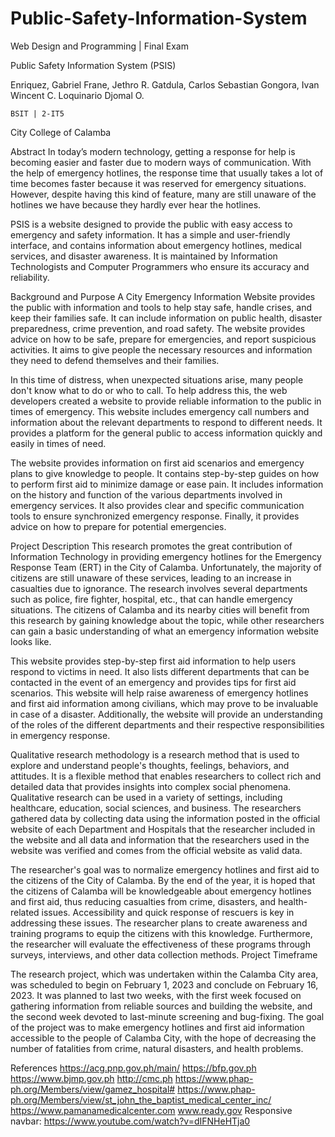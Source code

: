 # Public-Safety-Information-System

Web Design and Programming | Final Exam

Public Safety Information System (PSIS)

Enriquez, Gabriel
Frane, Jethro R.
Gatdula, Carlos Sebastian
Gongora, Ivan Wincent C.
Loquinario Djomal O.

	BSIT | 2-IT5	
City College of Calamba

Abstract
In today’s modern technology, getting a response for help is becoming easier and faster due to modern ways of communication. With the help of emergency hotlines, the response time that usually takes a lot of time becomes faster because it was reserved for emergency situations. However, despite having this kind of feature, many are still unaware of the hotlines we have because they hardly ever hear the hotlines.

PSIS is a website designed to provide the public with easy access to emergency and safety information. It has a simple and user-friendly interface, and contains information about emergency hotlines, medical services, and disaster awareness. It is maintained by Information Technologists and Computer Programmers who ensure its accuracy and reliability.

Background and Purpose
A City Emergency Information Website provides the public with information and tools to help stay safe, handle crises, and keep their families safe. It can include information on public health, disaster preparedness, crime prevention, and road safety. The website provides advice on how to be safe, prepare for emergencies, and report suspicious activities. It aims to give people the necessary resources and information they need to defend themselves and their families.

In this time of distress, when unexpected situations arise, many people don't know what to do or who to call. To help address this, the web developers created a website to provide reliable information to the public in times of emergency. This website includes emergency call numbers and information about the relevant departments to respond to different needs. It provides a platform for the general public to access information quickly and easily in times of need.

The website provides information on first aid scenarios and emergency plans to give knowledge to people. It contains step-by-step guides on how to perform first aid to minimize damage or ease pain. It includes information on the history and function of the various departments involved in emergency services. It also provides clear and specific communication tools to ensure synchronized emergency response. Finally, it provides advice on how to prepare for potential emergencies.

Project Description
This research promotes the great contribution of Information Technology in providing emergency hotlines for the Emergency Response Team (ERT) in the City of Calamba. Unfortunately, the majority of citizens are still unaware of these services, leading to an increase in casualties due to ignorance. The research involves several departments such as police, fire fighter, hospital, etc., that can handle emergency situations. The citizens of Calamba and its nearby cities will benefit from this research by gaining knowledge about the topic, while other researchers can gain a basic understanding of what an emergency information website looks like.

This website provides step-by-step first aid information to help users respond to victims in need. It also lists different departments that can be contacted in the event of an emergency and provides tips for first aid scenarios. This website will help raise awareness of emergency hotlines and first aid information among civilians, which may prove to be invaluable in case of a disaster. Additionally, the website will provide an understanding of the roles of the different departments and their respective responsibilities in emergency response.

Qualitative research methodology is a research method that is used to explore and understand people's thoughts, feelings, behaviors, and attitudes. It is a flexible method that enables researchers to collect rich and detailed data that provides insights into complex social phenomena. Qualitative research can be used in a variety of settings, including healthcare, education, social sciences, and business. The researchers gathered data by collecting data using the information posted in the official website of each Department and Hospitals that the researcher included in the website and all data and information that the researchers used in the website was verified and comes from the official website as valid data.

The researcher's goal was to normalize emergency hotlines and first aid to the citizens of the City of Calamba. By the end of the year, it is hoped that the citizens of Calamba will be knowledgeable about emergency hotlines and first aid, thus reducing casualties from crime, disasters, and health-related issues. Accessibility and quick response of rescuers is key in addressing these issues. The researcher plans to create awareness and training programs to equip the citizens with this knowledge. Furthermore, the researcher will evaluate the effectiveness of these programs through surveys, interviews, and other data collection methods.
Project Timeframe

The research project, which was undertaken within the Calamba City area, was scheduled to begin on February 1, 2023 and conclude on February 16, 2023. It was planned to last two weeks, with the first week focused on gathering information from reliable sources and building the website, and the second week devoted to last-minute screening and bug-fixing. The goal of the project was to make emergency hotlines and first aid information accessible to the people of Calamba City, with the hope of decreasing the number of fatalities from crime, natural disasters, and health problems.

References
https://acg.pnp.gov.ph/main/ 
https://bfp.gov.ph 
https://www.bjmp.gov.ph 
http://cmc.ph 
https://www.phap-ph.org/Members/view/gamez_hospital#
https://www.phap-ph.org/Members/view/st_john_the_baptist_medical_center_inc/ 
https://www.pamanamedicalcenter.com
www.ready.gov
Responsive navbar: https://www.youtube.com/watch?v=dIFNHeHTja0
